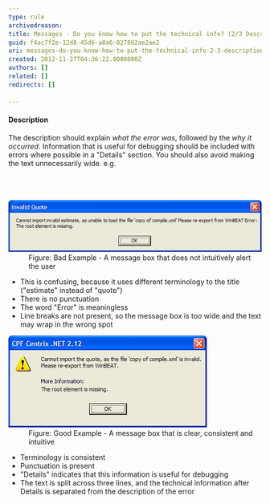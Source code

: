 ```yaml
---
type: rule
archivedreason: 
title: Messages - Do you know how to put the technical info? (2/3 Description)
guid: f4ac7f2e-12d8-45d6-a8a6-027862ae2ae2
uri: messages-do-you-know-how-to-put-the-technical-info-2-3-description
created: 2012-11-27T04:36:22.0000000Z
authors: []
related: []
redirects: []

---
```



<h4>Description</h4>
<div>The description should explain <em>what the error was</em>, followed by the <em>why it occurred</em>. Information that is useful for debugging should be included with errors where possible in a "Details" section. You should also avoid making the text unnecessarily wide. e.g.</div>
<br><excerpt class='endintro'></excerpt><br>
​<dl class="badImage"><dt><img alt="Centrix - Invalid Quote" src="../../assets/BadMessageBox.gif" /></dt>
<dd>Figure: Bad Example - A message box that does not intuitively alert the user</dd></dl>
<ul><li>This is confusing, because it uses different terminology to the title ("estimate" instead of "quote")</li>
<li>There is no punctuation</li>
<li>The word "Error" is meaningless</li>
<li>Line breaks are not present, so the message box is too wide and the text may wrap in the wrong spot</li></ul>
<dl class="goodImage"><dt><img alt="Centrix - Invalid Quote Details" src="../../assets/GoodMessageBox.gif" /></dt>
<dd>Figure: Good Example - A message box that is clear, consistent and intuitive</dd></dl>
<ul><li>Terminology is consistent</li>
<li>Punctuation is present</li>
<li>"Details" indicates that this information is useful for debugging</li>
<li>The text is split across three lines, and the technical information after Details is separated from the description of the error</li></ul>



